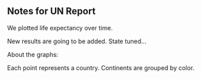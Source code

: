 ## Notes for UN Report

We plotted life expectancy over time.

New results are going to be added. State tuned...

About the graphs:

Each point represents a country.
Continents are grouped by color.
